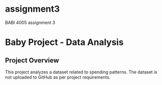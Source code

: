 # assignment3
BABI 4005 assignment 3

# Baby Project - Data Analysis

## Project Overview
This project analyzes a dataset related to spending patterns. The dataset is not uploaded to GitHub as per project requirements.

